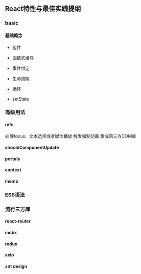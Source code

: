 ## React特性与最佳实践提纲

### basic     
#### 基础概念

- 组件

- 函数式组件

- 事件绑定

- 生命周期

- 循环

- setState


### 高级用法
#### refs

处理focus、文本选择或者媒体播放
触发强制动画
集成第三方DOM库

#### shouldComponentUpdate


#### portals


#### context


#### memo


### ES6语法





### 流行三方库

#### react-router

#### mobx 

#### redux

#### axio

#### ant design





